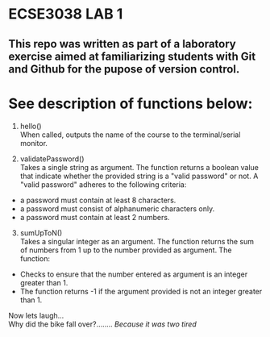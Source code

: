 # **ECSE3038 LAB 1**

## **This repo was written as part of a laboratory exercise aimed at familiarizing students with Git and Github for the pupose of version control.**  
  
  
  
# See description of functions below:  
  
1. hello()  
When called, outputs the name of the course to the terminal/serial monitor.  

2. validatePassword()  
Takes a single string as argument. The function returns a boolean value that indicate whether the provided string is a "valid password" or not. A "valid password" adheres to the following criteria:
- a password must contain at least 8 characters.
- a password must consist of alphanumeric characters only.
- a password must contain at least 2 numbers.  

3. sumUpToN()  
Takes a singular integer as an argument. The function returns the sum of numbers from 1 up to the number provided as argument. The function:  
- Checks to ensure that the number entered as argument is an integer greater than 1.
- The function returns -1 if the argument provided is not an integer greater than 1.

Now lets laugh...  
Why did the bike fall over?........ *Because it was two tired*  


